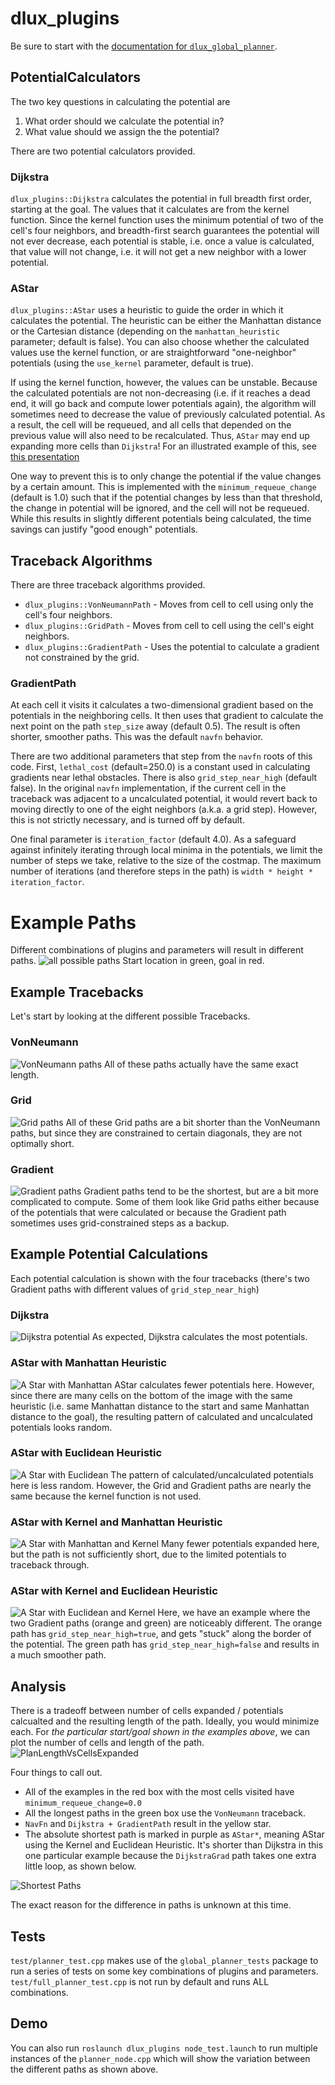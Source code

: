 # dlux_plugins

Be sure to start with the [documentation for `dlux_global_planner`](../dlux_global_planner/README.md).

## PotentialCalculators

The two key questions in calculating the potential are
 1. What order should we calculate the potential in?
 2. What value should we assign the the potential?

There are two potential calculators provided.
### Dijkstra
`dlux_plugins::Dijkstra` calculates the potential in full breadth first order, starting at the goal. The values that it
calculates are from the kernel function. Since the kernel function uses the minimum potential of two of the cell's four
neighbors, and breadth-first search guarantees the potential will not ever decrease, each potential is stable, i.e.
once a value is calculated, that value will not change, i.e. it will not get a new neighbor with a lower potential.

### AStar
`dlux_plugins::AStar` uses a heuristic to guide the order in which it calculates the potential. The heuristic can be
either the Manhattan distance or the Cartesian distance (depending on the `manhattan_heuristic` parameter; default is
false). You can also choose whether the calculated values use the kernel function, or are straightforward "one-neighbor"
potentials (using the `use_kernel` parameter, default is true).

If using the kernel function, however, the values can be unstable. Because the calculated potentials are not
non-decreasing (i.e. if it reaches a dead end, it will go back and compute lower potentials again), the algorithm will
sometimes need to decrease the value of previously calculated potential. As a result, the cell will be requeued, and
all cells that depended on the previous value will also need to be recalculated. Thus, `AStar` may end up expanding more
cells than `Dijkstra`! For an illustrated example of this, see
[this presentation](https://docs.google.com/presentation/d/1UCwH9RLuhKtlNKafDLN4vy4FBX4p5xueGU9UrOqoDG4/edit?usp=sharing)

One way to prevent this is to only change the potential if the value changes by a certain amount. This is implemented
with the `minimum_requeue_change` (default is 1.0) such that if the potential changes by less than that threshold, the
change in potential will be ignored, and the cell will not be requeued. While this results in slightly different
potentials being calculated, the time savings can justify "good enough" potentials.

## Traceback Algorithms
There are three traceback algorithms provided.
 * `dlux_plugins::VonNeumannPath` - Moves from cell to cell using only the cell's four neighbors.
 * `dlux_plugins::GridPath` - Moves from cell to cell using the cell's eight neighbors.
 * `dlux_plugins::GradientPath` - Uses the potential to calculate a gradient not constrained by the grid.

### GradientPath
At each cell it visits it calculates a two-dimensional gradient based on the potentials in the neighboring cells. It
then uses that gradient to calculate the next point on the path `step_size` away (default 0.5). The result is often
shorter, smoother paths. This was the default `navfn` behavior.

There are two additional parameters that step from the `navfn` roots of this code. First, `lethal_cost` (default=250.0)
is a constant used in calculating gradients near lethal obstacles. There is also `grid_step_near_high` (default false).
In the original `navfn` implementation, if the current cell in the traceback was adjacent to a uncalculated potential,
it would revert back to moving directly to one of the eight neighbors (a.k.a. a grid step). However, this is not
strictly necessary, and is turned off by default.

One final parameter is `iteration_factor` (default 4.0). As a safeguard against infinitely iterating through local
minima in the potentials, we limit the number of steps we take, relative to the size of the costmap. The maximum number
of iterations (and therefore steps in the path) is `width * height * iteration_factor`.

# Example Paths
Different combinations of plugins and parameters will result in different paths.
![all possible paths](doc/0-AllPaths.png)
Start location in green, goal in red.

## Example Tracebacks
Let's start by looking at the different possible Tracebacks.
### VonNeumann
![VonNeumann paths](doc/20-Von.png)
All of these paths actually have the same exact length.

### Grid
![Grid paths](doc/21-Grid.png)
All of these Grid paths are a bit shorter than the VonNeumann paths, but since they are constrained to certain
diagonals, they are not optimally short.

### Gradient
![Gradient paths](doc/22-Grad.png)
Gradient paths tend to be the shortest, but are a bit more complicated to compute. Some of them look like Grid paths
either because of the potentials that were calculated or because the Gradient path sometimes uses grid-constrained
steps as a backup.

## Example Potential Calculations
Each potential calculation is shown with the four tracebacks (there's two Gradient paths with different values of
`grid_step_near_high`)

### Dijkstra
![Dijkstra potential](doc/10-Dij.png)
As expected, Dijkstra calculates the most potentials.

### AStar with Manhattan Heuristic
![A Star with Manhattan](doc/11-AMan.png)
AStar calculates fewer potentials here. However, since there are many cells on the bottom of the image with the same
heuristic (i.e. same Manhattan distance to the start and same Manhattan distance to the goal), the resulting pattern of
calculated and uncalculated potentials looks random.

### AStar with Euclidean Heuristic
![A Star with Euclidean](doc/12-ACart.png)
The pattern of calculated/uncalculated potentials here is less random. However, the Grid and Gradient paths are nearly
the same because the kernel function is not used.

### AStar with Kernel and Manhattan Heuristic
![A Star with Manhattan and Kernel](doc/13-AManKer.png)
Many fewer potentials expanded here, but the path is not sufficiently short, due to the limited potentials to traceback
through.

### AStar with Kernel and Euclidean Heuristic
![A Star with Euclidean and Kernel](doc/14-ACartKer.png)
Here, we have an example where the two Gradient paths (orange and green) are noticeably different. The orange path has
`grid_step_near_high=true`, and gets "stuck" along the border of the potential. The green path has
`grid_step_near_high=false` and results in a much smoother path.

## Analysis
There is a tradeoff between number of cells expanded / potentials calcualted and the resulting length of the path.
Ideally, you would minimize each. For _the particular start/goal shown in the examples above_, we can plot the number
of cells and length of the path.
![PlanLengthVsCellsExpanded](doc/PlanLengthVsCellsExpanded.png)

Four things to call out.
 * All of the examples in the red box with the most cells visited have `minimum_requeue_change=0.0`
 * All the longest paths in the green box use the `VonNeumann` traceback.
 * `NavFn` and `Dijkstra + GradientPath` result in the yellow star.
 * The absolute shortest path is marked in purple as `AStar*`, meaning AStar using the Kernel and Euclidean Heuristic.
  It's shorter than Dijkstra in this one particular example because the `DijkstraGrad` path takes one extra little
  loop, as shown below.

![Shortest Paths](doc/30-Optimal.png)

The exact reason for the difference in paths is unknown at this time.

## Tests
`test/planner_test.cpp` makes use of the `global_planner_tests` package to run a series of tests on some key
combinations of plugins and parameters. `test/full_planner_test.cpp` is not run by default and runs ALL combinations.

## Demo
You can also run `roslaunch dlux_plugins node_test.launch` to run multiple instances of the `planner_node.cpp` which
will show the variation between the different paths as shown above.
